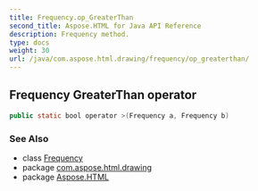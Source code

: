 ```yaml
---
title: Frequency.op_GreaterThan
second_title: Aspose.HTML for Java API Reference
description: Frequency method. 
type: docs
weight: 30
url: /java/com.aspose.html.drawing/frequency/op_greaterthan/
---
```

## Frequency GreaterThan operator

```java
public static bool operator >(Frequency a, Frequency b)
```

### See Also

* class [Frequency](../)
* package [com.aspose.html.drawing](../../../com.aspose.html.drawing/)
* package [Aspose.HTML](../../../)
